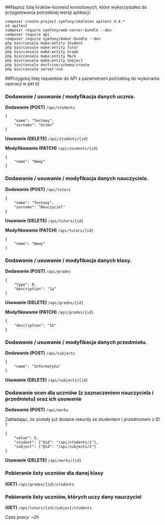 ##Napisz listę kroków-komend konsolowych, które wykorzystałeś do przygotowania potrzebnej wersji aplikacji:
```
composer create-project symfony/skeleton apitest 4.4.*
cd apitest
composer require symfony/web-server-bundle --dev
composer require api
composer require symfony/maker-bundle --dev
php bin/console make:entity Student
php bin/console make:entity Tutor
php bin/console make:entity Grade
php bin/console make:entity Mark
php bin/console make:entity Subject
php bin/console doctrine:schema:create
php bin/console server:run
```
##Przygotuj listę requestów do API z parametrami potrzebną do wykonania operacji w pkt b)

### Dodawanie / usuwanie / modyfikacja danych ucznia.
**Dodawanie (POST)**
``/api/students``
```
{
    "name": "Testowy",
    "surname": "Uczen"
}
```

**Usuwanie (DELETE)**
``/api/students/{id}``

**Modyfikowanie (PATCH)**
``/api/students/{id}``
```
{
    "name": "Nowy"
}
```

### Dodawanie / usuwanie / modyfikacja danych nauczyciela.
**Dodawanie (POST)**
``/api/tutors``
```
{
    "name": "Testowy",
    "surname": "Nauczyciel"
}
```

**Usuwanie (DELETE)**
``/api/tutors/{id}``

**Modyfikowanie (PATCH)**
``/api/tutors/{id}``
```
{
    "name": "Nowy"
}
```

### Dodawanie / usuwanie / modyfikacja danych klasy.
**Dodawanie (POST)**
``/api/grades``
```
{
    "type": 0,
    "description": "1a"
}
```

**Usuwanie (DELETE)**
``/api/grades/{id}``

**Modyfikowanie (PATCH)**
``/api/grades/{id}``
```
{
    "description": "1b"
}
```

### Dodawanie / usuwanie / modyfikacja danych przedmiotu.
**Dodawanie (POST)**
``/api/subjects``
```
{
    "name": "Informatyka"
}
```

**Usuwanie (DELETE)**
``/api/subjects/{id}``

### Dodawanie ocen dla uczniów (z zaznaczeniem nauczyciela i przedmiotu) oraz ich usuwanie
**Dodawanie (POST)**
``/api/marks``

Zakładając, że zostały już dodane rekordy ze studentem i przedmiotem z ID 1
```
{
    "value": 5,
    "student": {"@id": "/api/students/1"},
    "subject": {"@id": "/api/subjects/1"}
}
```

**Usuwanie (DELETE)**
``/api/marks/{id}``

### Pobieranie listy uczniów dla danej klasy
**(GET)** ``/api/grades/{id}/students``

### Pobieranie listy uczniów, których uczy dany nauczyciel
**(GET)** ``/api/tutors/{id}/subject/students``

*Czas pracy: ~2h*